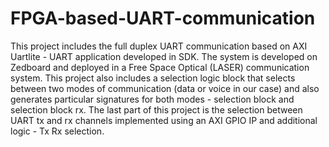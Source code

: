 # FPGA-based-UART-communication
This project includes the full duplex UART communication based on AXI Uartlite - UART application developed in SDK.
The system is developed on Zedboard and deployed in a Free Space Optical (LASER) communication system. 
This project also includes a selection logic block that selects between two modes of communication (data or voice in our case) and also generates particular signatures for both modes - selection block and selection block rx.
The last part of this project is the selection between UART tx and rx channels implemented using an AXI GPIO IP and additional logic - Tx Rx selection.
